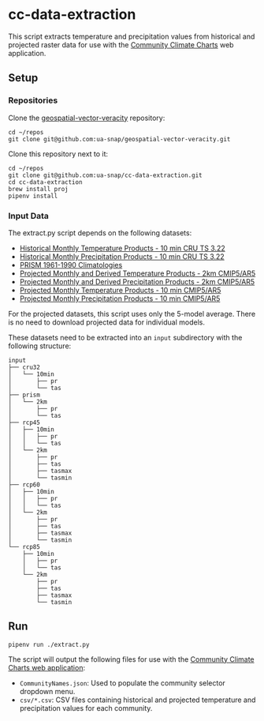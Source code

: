 # cc-data-extraction

This script extracts temperature and precipitation values from historical and projected raster data for use with the [Community Climate Charts](https://snap.uaf.edu/tools/community-charts) web application.

## Setup

### Repositories

Clone the [geospatial-vector-veracity](https://github.com/ua-snap/geospatial-vector-veracity) repository:

```
cd ~/repos
git clone git@github.com:ua-snap/geospatial-vector-veracity.git
```

Clone this repository next to it:

```
cd ~/repos
git clone git@github.com:ua-snap/cc-data-extraction.git
cd cc-data-extraction
brew install proj
pipenv install
```

### Input Data

The extract.py script depends on the following datasets:

- [Historical Monthly Temperature Products - 10 min CRU TS 3.22](http://ckan.snap.uaf.edu/dataset/historical-monthly-temperature-products-10-min-cru-ts-3-22)
- [Historical Monthly Precipitation Products - 10 min CRU TS 3.22](http://ckan.snap.uaf.edu/dataset/historical-monthly-precipitation-products-10-min-cru-ts-3-22)
- [PRISM 1961-1990 Climatologies](http://ckan.snap.uaf.edu/dataset/prism-1961-1990-climatologies)
- [Projected Monthly and Derived Temperature Products - 2km CMIP5/AR5](http://ckan.snap.uaf.edu/dataset/projected-monthly-and-derived-temperature-products-2km-cmip5-ar5)
- [Projected Monthly and Derived Precipitation Products - 2km CMIP5/AR5](http://ckan.snap.uaf.edu/dataset/projected-monthly-and-derived-precipitation-products-2km-cmip5-ar5)
- [Projected Monthly Temperature Products - 10 min CMIP5/AR5](http://ckan.snap.uaf.edu/dataset/projected-monthly-temperature-products-10-min-cmip5-ar5)
- [Projected Monthly Precipitation Products - 10 min CMIP5/AR5](http://ckan.snap.uaf.edu/dataset/projected-monthly-precipitation-products-10-min-cmip5-ar5)

For the projected datasets, this script uses only the 5-model average. There is no need to download projected data for individual models.

These datasets need to be extracted into an `input` subdirectory with the following structure:

```
input
├── cru32
│   └── 10min
│       ├── pr
│       └── tas
├── prism
│   └── 2km
│       ├── pr
│       └── tas
├── rcp45
│   ├── 10min
│   │   ├── pr
│   │   └── tas
│   └── 2km
│       ├── pr
│       ├── tas
│       ├── tasmax
│       └── tasmin
├── rcp60
│   ├── 10min
│   │   ├── pr
│   │   └── tas
│   └── 2km
│       ├── pr
│       ├── tas
│       ├── tasmax
│       └── tasmin
└── rcp85
    ├── 10min
    │   ├── pr
    │   └── tas
    └── 2km
        ├── pr
        ├── tas
        ├── tasmax
        └── tasmin
```

## Run

```
pipenv run ./extract.py
```

The script will output the following files for use with the [Community Climate Charts web application](https://github.com/ua-snap/dash-cc):

* `CommunityNames.json`: Used to populate the community selector dropdown menu.
* `csv/*.csv`: CSV files containing historical and projected temperature and precipitation values for each community.